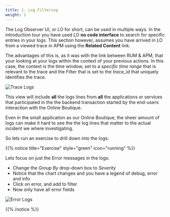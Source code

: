 ```yaml
---
title: 1. Log Filtering
weight: 1
---
```


The Log Observer UI, or LO for short, can be used in multiple ways. In the introduction tour you have used LO **no code interface**   to search for specific entries in your logs. This section however, assumes you have arrived in LO from a viewed trace in APM using the **Related Content** link.

The advantages of this is, as it was with the link between RUM & APM, that your looking at your logs within the context of your previous actions.  In this case, the context is the time window, set to a *specific time range* that is relevant to the trace and the Filter that is set to the *trace_id* that uniquely identifies the trace.

![Trace Logs](../images/log-observer-trace-logs.png)

This view will include **all** the logs lines from **all** the  applications or services that participated in the the backend transaction started by the end-users interaction with the Online Boutique.

Even in the small application as our Online Boutique, the sheer amount of logs can make it hard to see the  the log lines that matter to the actual incident we where investigating.

So lets run an exercise to drill down into the logs:

{{% notice title="Exercise" style="green" icon="running" %}}

Lets focus on just the Error messages in the logs:

* Change the *Group By* drop-down box to  *Severity*
* Notice that the chart changes and you have a legend of debug, error and info
* Click on error, and add to filter
* Now only have all error fields

![Error Logs](../images/log-observer-errors.png)

{{% /notice %}}
